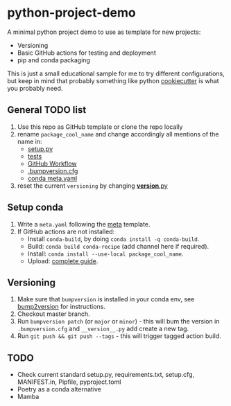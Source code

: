 # python-project-demo
A minimal python project demo to use as template for new projects:
  * Versioning
  * Basic GitHub actions for testing and deployment
  * pip and conda packaging

This is just a small educational sample for me to try different configurations, but keep in mind that probably something like
python [cookiecutter](https://github.com/cookiecutter/cookiecutter) is what you probably need. 

## General TODO list
1. Use this repo as GitHub template or clone the repo locally
2. rename `package_cool_name` and change accordingly all mentions of the name in:
   * [setup.py](https://github.com/lorenzocerrone/basic-python-project-demo/blob/main/setup.py)
   * [tests](https://github.com/lorenzocerrone/basic-python-project-demo/blob/main/tests/)
   * [GitHub Workflow](https://github.com/lorenzocerrone/basic-python-project-demo/blob/main/.github/workflows/build-deploy-on-conda.yml)
   * [.bumpversion.cfg](https://github.com/lorenzocerrone/basic-python-project-demo/blob/main/.bumpversion.cfg) 
   * [conda meta.yaml](https://github.com/lorenzocerrone/basic-python-project-demo/blob/main/conda-recipe/meta.yaml)
3. reset the current `versioning` by changing [__version__.py](https://github.com/lorenzocerrone/basic-python-project-demo/blob/main/package_cool_name/__version__.py)

## Setup conda
1. Write a `meta.yaml` following the [meta](conda-recipe/meta.yaml) template.
2. If GitHub actions are not installed:
    * Install `conda-build`, by doing `conda install -q conda-build`.
    * Build: `conda build conda-recipe` (add channel here if required).
    * Install: `conda install --use-local package_cool_name`.
    * Upload: [complete guide](https://enterprise-docs.anaconda.com/en/latest/data-science-workflows/packages/upload.html).

## Versioning
1. Make sure that `bumpversion` is installed in your conda env, see 
[bump2version](https://github.com/c4urself/bump2version/) for instructions.
2. Checkout master branch.
3. Run `bumpversion patch` (or `major` or `minor`) - this will bum the version in `.bumpversion.cfg` and `__version__.py` add create a new tag.
4. Run `git push && git push --tags` - this will trigger tagged action build.

## TODO
- Check current standard setup.py, requirements.txt, setup.cfg, MANIFEST.in, Pipfile, pyproject.toml
- Poetry as a conda alternative
- Mamba
